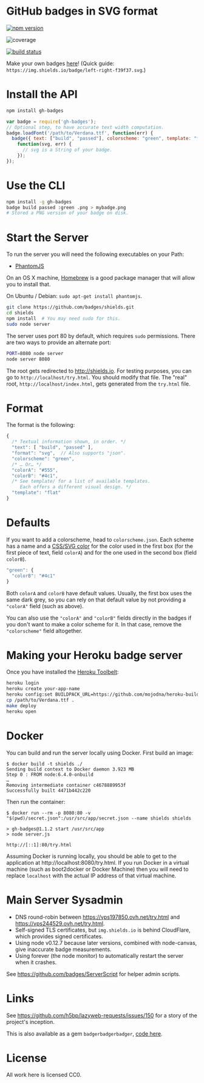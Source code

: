 # GitHub badges in SVG format

[![npm version](http://img.shields.io/npm/v/gh-badges.svg)](https://npmjs.org/package/gh-badges)

![coverage](https://rawgithub.com/badges/shields/master/coverage.svg)

[![build status](http://img.shields.io/travis/badges/gh-badges.svg)](https://travis-ci.org/badges/gh-badges)

Make your own badges [here][badges]! (Quick guide: `https://img.shields.io/badge/left-right-f39f37.svg`.)

[badges]: <http://shields.io/#your-badge>

# Install the API

```bash
npm install gh-badges
```

```js
var badge = require('gh-badges');
// Optional step, to have accurate text width computation.
badge.loadFont('/path/to/Verdana.ttf', function(err) {
  badge({ text: ["build", "passed"], colorscheme: "green", template: "flat" },
    function(svg, err) {
      // svg is a String of your badge.
    });
});
```

# Use the CLI

```bash
npm install -g gh-badges
badge build passed :green .png > mybadge.png
# Stored a PNG version of your badge on disk.
```

# Start the Server
To run the server you will need the following executables on your Path:
- [PhantomJS](http://www.phantomjs.org/)

On an OS X machine, [Homebrew](brew.sh) is a good package manager that will
allow you to install that.

On Ubuntu / Debian: `sudo apt-get install phantomjs`.

```bash
git clone https://github.com/badges/shields.git
cd shields
npm install  # You may need sudo for this.
sudo node server
```

The server uses port 80 by default, which requires `sudo` permissions.
There are two ways to provide an alternate port:

```bash
PORT=8080 node server
node server 8080
```

The root gets redirected to <http://shields.io>.
For testing purposes, you can go to `http://localhost/try.html`.
You should modify that file. The "real" root, `http://localhost/index.html`,
gets generated from the `try.html` file.

# Format

The format is the following:

```js
{
  /* Textual information shown, in order. */
  "text": [ "build", "passed" ],
  "format": "svg",  // Also supports "json".
  "colorscheme": "green",
  /* … Or… */
  "colorA": "#555",
  "colorB": "#4c1",
  /* See template/ for a list of available templates.
     Each offers a different visual design. */
  "template": "flat"
}
```

# Defaults

If you want to add a colorscheme, head to `colorscheme.json`. Each scheme has a
name and a [CSS/SVG color][] for the color used in the first box (for the first
piece of text, field `colorA`) and for the one used in the second box (field
`colorB`).

[CSS/SVG color]: http://www.w3.org/TR/SVG/types.html#DataTypeColor

```js
"green": {
  "colorB": "#4c1"
}
```

Both `colorA` and `colorB` have default values. Usually, the first box uses the
same dark grey, so you can rely on that default value by not providing a
`"colorA"` field (such as above).

You can also use the `"colorA"` and `"colorB"` fields directly in the badges if
you don't want to make a color scheme for it. In that case, remove the
`"colorscheme"` field altogether.

# Making your Heroku badge server

Once you have installed the [Heroku Toolbelt][]:

[Heroku Toolbelt]: https://toolbelt.heroku.com/

```bash
heroku login
heroku create your-app-name
heroku config:set BUILDPACK_URL=https://github.com/mojodna/heroku-buildpack-multi.git#build-env
cp /path/to/Verdana.ttf .
make deploy
heroku open
```

# Docker

You can build and run the server locally using Docker. First build an image:

```console
$ docker build -t shields ./
Sending build context to Docker daemon 3.923 MB
Step 0 : FROM node:6.4.0-onbuild
…
Removing intermediate container c4678889953f
Successfully built 4471b442c220
```

Then run the container:

```console
$ docker run --rm -p 8080:80 -v "$(pwd)/secret.json":/usr/src/app/secret.json --name shields shields

> gh-badges@1.1.2 start /usr/src/app
> node server.js

http://[::1]:80/try.html
```

Assuming Docker is running locally, you should be able to get to the application at http://localhost:8080/try.html. If you run Docker in a virtual machine (such as boot2docker or Docker Machine) then you will need to replace `localhost` with the actual IP address of that virtual machine.

# Main Server Sysadmin

- DNS round-robin between https://vps197850.ovh.net/try.html and https://vps244529.ovh.net/try.html.
- Self-signed TLS certificates, but `img.shields.io` is behind CloudFlare, which provides signed certificates.
- Using node v0.12.7 because later versions, combined with node-canvas, give inaccurate badge measurements.
- Using forever (the node monitor) to automatically restart the server when it crashes.

See https://github.com/badges/ServerScript for helper admin scripts.

# Links

See <https://github.com/h5bp/lazyweb-requests/issues/150> for a story of the
project's inception.

This is also available as a gem `badgerbadgerbadger`, [code here][gem].

[gem]: https://github.com/badges/badgerbadgerbadger

# License

All work here is licensed CC0.
